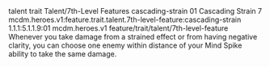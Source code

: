 <ability>
  <metadata>
    <class>talent</class>
    <feature_type>trait</feature_type>
    <file_dpath>Talent/7th-Level Features</file_dpath>
    <item_id>cascading-strain</item_id>
    <item_index>01</item_index>
    <item_name>Cascading Strain</item_name>
    <level>7</level>
    <scc>mcdm.heroes.v1:feature.trait.talent.7th-level-feature:cascading-strain</scc>
    <scdc>1.1.1:5.1.1.9:01</scdc>
    <source>mcdm.heroes.v1</source>
    <type>feature/trait/talent/7th-level-feature</type>
  </metadata>
  <effects>
    <effect type="mundane">Whenever you take damage from a strained effect or from having negative clarity, you can choose one enemy within distance of your Mind Spike ability to take the same damage.</effect>
  </effects>
</ability>
